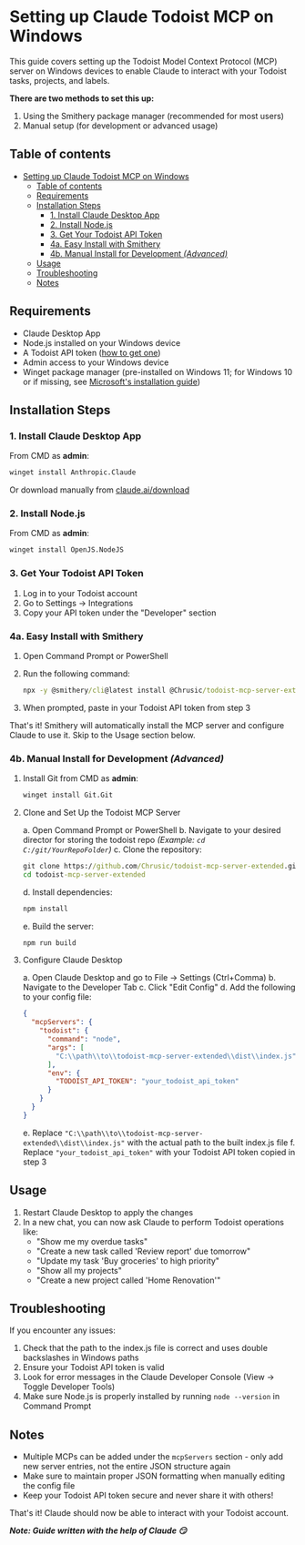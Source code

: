
# Setting up Claude Todoist MCP on Windows

This guide covers setting up the Todoist Model Context Protocol (MCP) server on Windows devices to enable Claude to interact with your Todoist tasks, projects, and labels.

**There are two methods to set this up:**

1. Using the Smithery package manager (recommended for most users)
2. Manual setup (for development or advanced usage)

## Table of contents
* [Setting up Claude Todoist MCP on Windows](#setting-up-claude-todoist-mcp-on-windows)
  * [Table of contents](#table-of-contents)
  * [Requirements](#requirements)
  * [Installation Steps](#installation-steps)
    * [1. Install Claude Desktop App](#1-install-claude-desktop-app)
    * [2. Install Node.js](#2-install-nodejs)
    * [3. Get Your Todoist API Token](#3-get-your-todoist-api-token)
    * [4a. Easy Install with Smithery](#4a-easy-install-with-smithery)
    * [4b. Manual Install for Development *(Advanced)*](#4b-manual-install-for-development-advanced)
  * [Usage](#usage)
  * [Troubleshooting](#troubleshooting)
  * [Notes](#notes)


## Requirements

- Claude Desktop App
- Node.js installed on your Windows device
- A Todoist API token ([how to get one](https://todoist.com/help/articles/find-your-api-token-Jpzx9IIlB))
- Admin access to your Windows device
- Winget package manager (pre-installed on Windows 11; for Windows 10 or if missing, see [Microsoft's installation guide](https://learn.microsoft.com/en-us/windows/package-manager/winget/))

## Installation Steps

### 1. Install Claude Desktop App

From CMD as **admin**:

   ```cmd
   winget install Anthropic.Claude  
   ```

Or download manually from [claude.ai/download](https://claude.ai/download)

### 2. Install Node.js

From CMD as **admin**:

   ```cmd
   winget install OpenJS.NodeJS
   ```

### 3. Get Your Todoist API Token

1. Log in to your Todoist account
2. Go to Settings → Integrations  
3. Copy your API token under the "Developer" section

### 4a. Easy Install with Smithery

1. Open Command Prompt or PowerShell
2. Run the following command:

   ```cmd
   npx -y @smithery/cli@latest install @Chrusic/todoist-mcp-server-extended --client claude
   ```

3. When prompted, paste in your Todoist API token from step 3

That's it! Smithery will automatically install the MCP server and configure Claude to use it. Skip to the Usage section below.

### 4b. Manual Install for Development *(Advanced)*

1. Install Git from CMD as **admin**:

   ```cmd
   winget install Git.Git
   ```

2. Clone and Set Up the Todoist MCP Server

   a. Open Command Prompt or PowerShell
   b. Navigate to your desired director for storing the todoist repo  *(Example: `cd C:/git/YourRepoFolder`)*
   c. Clone the repository:

      ```cmd
      git clone https://github.com/Chrusic/todoist-mcp-server-extended.git
      cd todoist-mcp-server-extended
      ```

   d. Install dependencies:

      ```cmd
      npm install
      ```

   e. Build the server:

      ```cmd  
      npm run build
      ```

3. Configure Claude Desktop

   a. Open Claude Desktop and go to File → Settings (Ctrl+Comma)
   b. Navigate to the Developer Tab
   c. Click "Edit Config"
   d. Add the following to your config file:

      ```json
      {
        "mcpServers": {
          "todoist": {
            "command": "node",
            "args": [
              "C:\\path\\to\\todoist-mcp-server-extended\\dist\\index.js" 
            ],
            "env": {
              "TODOIST_API_TOKEN": "your_todoist_api_token"
            }
          }
        }
      }
      ```  

   e. Replace `"C:\\path\\to\\todoist-mcp-server-extended\\dist\\index.js"` with the actual path to the built index.js file
   f. Replace `"your_todoist_api_token"` with your Todoist API token copied in step 3

## Usage

1. Restart Claude Desktop to apply the changes  
2. In a new chat, you can now ask Claude to perform Todoist operations like:
   - "Show me my overdue tasks"
   - "Create a new task called 'Review report' due tomorrow"
   - "Update my task 'Buy groceries' to high priority"
   - "Show all my projects"
   - "Create a new project called 'Home Renovation'"

## Troubleshooting

If you encounter any issues:

1. Check that the path to the index.js file is correct and uses double backslashes in Windows paths
2. Ensure your Todoist API token is valid
3. Look for error messages in the Claude Developer Console (View → Toggle Developer Tools)  
4. Make sure Node.js is properly installed by running `node --version` in Command Prompt

## Notes

- Multiple MCPs can be added under the `mcpServers` section - only add new server entries, not the entire JSON structure again
- Make sure to maintain proper JSON formatting when manually editing the config file
- Keep your Todoist API token secure and never share it with others!

That's it! Claude should now be able to interact with your Todoist account.

***Note: Guide written with the help of Claude :smirk:***
